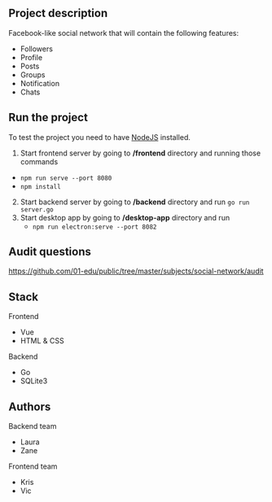 ## Project description
Facebook-like social network that will contain the following features:
- Followers
- Profile
- Posts
- Groups
- Notification
- Chats

## Run the project
To test the project you need to have [NodeJS](https://nodejs.org/en/) installed.
1. Start frontend server by going to **/frontend** directory and running those commands
-  `npm run serve --port 8080`
-  `npm install`
2. Start backend server by going to **/backend** directory and run `go run server.go`
3. Start desktop app by going to **/desktop-app** directory and run 
   - `npm run electron:serve --port 8082`




## Audit questions
https://github.com/01-edu/public/tree/master/subjects/social-network/audit



## Stack
Frontend
- Vue
- HTML & CSS

Backend
- Go
- SQLite3

## Authors
Backend team
- Laura
- Zane

Frontend team
- Kris
- Vic